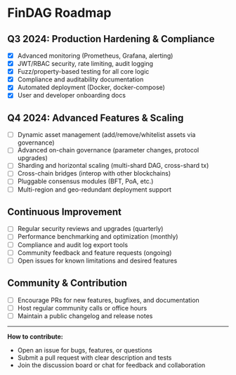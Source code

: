 # FinDAG Roadmap

## Q3 2024: Production Hardening & Compliance
- [x] Advanced monitoring (Prometheus, Grafana, alerting)
- [x] JWT/RBAC security, rate limiting, audit logging
- [x] Fuzz/property-based testing for all core logic
- [x] Compliance and auditability documentation
- [x] Automated deployment (Docker, docker-compose)
- [x] User and developer onboarding docs

## Q4 2024: Advanced Features & Scaling
- [ ] Dynamic asset management (add/remove/whitelist assets via governance)
- [ ] Advanced on-chain governance (parameter changes, protocol upgrades)
- [ ] Sharding and horizontal scaling (multi-shard DAG, cross-shard tx)
- [ ] Cross-chain bridges (interop with other blockchains)
- [ ] Pluggable consensus modules (BFT, PoA, etc.)
- [ ] Multi-region and geo-redundant deployment support

## Continuous Improvement
- [ ] Regular security reviews and upgrades (quarterly)
- [ ] Performance benchmarking and optimization (monthly)
- [ ] Compliance and audit log export tools
- [ ] Community feedback and feature requests (ongoing)
- [ ] Open issues for known limitations and desired features

## Community & Contribution
- [ ] Encourage PRs for new features, bugfixes, and documentation
- [ ] Host regular community calls or office hours
- [ ] Maintain a public changelog and release notes

---

**How to contribute:**
- Open an issue for bugs, features, or questions
- Submit a pull request with clear description and tests
- Join the discussion board or chat for feedback and collaboration 